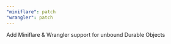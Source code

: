 ```yaml
---
"miniflare": patch
"wrangler": patch
---
```


Add Miniflare & Wrangler support for unbound Durable Objects
